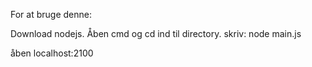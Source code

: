 For at bruge denne:

Download nodejs.
Åben cmd og cd ind til directory.
skriv: node main.js

åben localhost:2100
